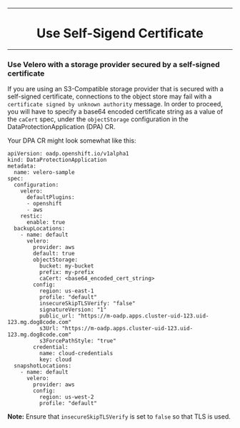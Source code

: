 <hr style="height:1px;border:none;color:#333;">
<h1 align="center">Use Self-Sigend Certificate</h1>
<hr style="height:1px;border:none;color:#333;">

### Use Velero with a storage provider secured by a self-signed certificate

If you are using an S3-Compatible storage provider that is secured with a 
self-signed certificate, connections to the object store may fail with a 
`certificate signed by unknown authority` message. In order to proceed, you will 
have to specify a base64 encoded certificate string as a value of the `caCert` 
spec, under the `objectStorage` configuration in the DataProtectionApplication (DPA) CR.

Your DPA CR might look somewhat like this:

```
apiVersion: oadp.openshift.io/v1alpha1
kind: DataProtectionApplication
metadata:
  name: velero-sample
spec:
  configuration:
    velero:
      defaultPlugins:
      - openshift
      - aws
    restic:
      enable: true
  backupLocations:
    - name: default
      velero:
        provider: aws
        default: true
        objectStorage:
          bucket: my-bucket
          prefix: my-prefix
          caCert: <base64_encoded_cert_string>
        config:
          region: us-east-1
          profile: "default"
          insecureSkipTLSVerify: "false"
          signatureVersion: "1"
          public_url: "https://m-oadp.apps.cluster-uid-123.uid-123.mg.dog8code.com"
          s3Url: "https://m-oadp.apps.cluster-uid-123.uid-123.mg.dog8code.com"
          s3ForcePathStyle: "true"
        credential:
          name: cloud-credentials
          key: cloud
  snapshotLocations:
    - name: default
      velero:
        provider: aws
        config:
          region: us-west-2
          profile: "default"

```
<b>Note:</b> Ensure that `insecureSkipTLSVerify` is set to `false` so that TLS 
is used.

